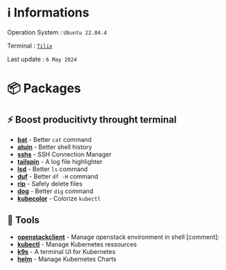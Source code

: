 
# ℹ️​ Informations

Operation System : `Ubuntu 22.04.4`

Terminal : [`Tilix`](https://gnunn1.github.io/tilix-web/)

Last update : `6 May 2024`

# 📦️ Packages

## ⚡​ Boost producitivty throught terminal

- [**bat**](https://github.com/sharkdp/bat) - Better `cat` command  
- [**atuin**](https://github.com/atuinsh/atuin) - Better shell history  
- [**sshs**](https://github.com/quantumsheep/sshs) - SSH Connection Manager  
- [**tailspin**](https://github.com/bensadeh/tailspin) - A log file highlighter  
- [**lsd**]() - Better `ls` command  
- [**duf**]() - Better `df -H` command  
- [**rip**](https://github.com/nivekuil/rip) - Safely delete files  
- [**dog**](https://github.com/ogham/dog) - Better `dig` command  
- [**kubecolor**](https://github.com/kubecolor/kubecolor) - Colorize `kubectl`  

## 🔨​ Tools

- [**openstackclient**](https://docs.openstack.org/newton/user-guide/common/cli-install-openstack-command-line-clients.html) - Manage openstack environment in shell
[comment]: <Kubernetes Related> 
- [**kubectl**](https://github.com/kubernetes/kubectl) - Manage Kubernetes ressources  
- [**k9s**](https://github.com/derailed/k9s) - A terminal UI for Kubernetes  
- [**helm**](https://github.com/helm/helm) - Manage Kubernetes Charts  
